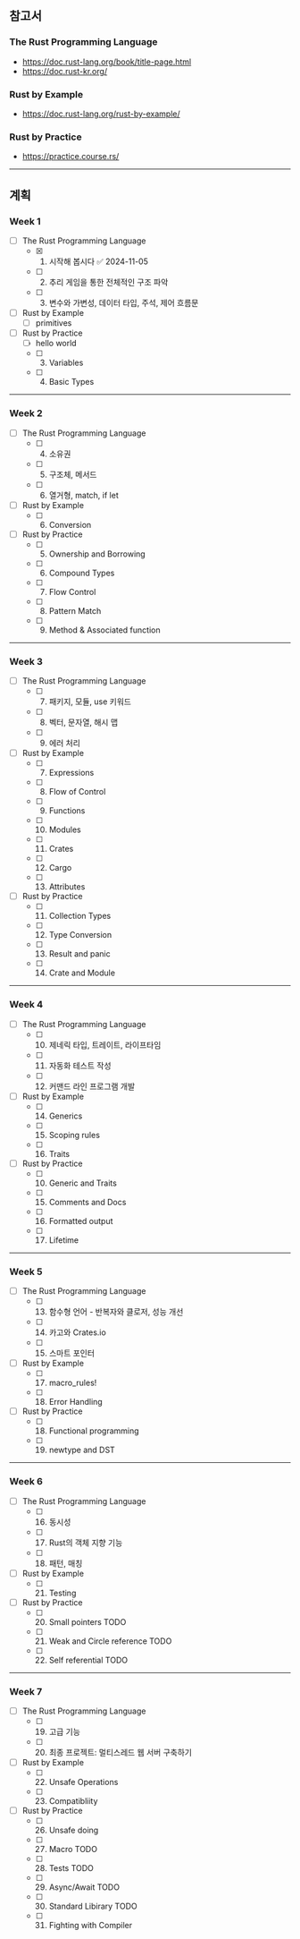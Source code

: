 ## 참고서
### The Rust Programming Language
- https://doc.rust-lang.org/book/title-page.html
- https://doc.rust-kr.org/

### Rust by Example
- https://doc.rust-lang.org/rust-by-example/

### Rust by Practice
- https://practice.course.rs/

---
## 계획
### Week 1
- [ ] The Rust Programming Language
	- [x] 1. 시작해 봅시다 ✅ 2024-11-05
	- [ ] 2. 추리 게임을 통한 전체적인 구조 파악
	- [ ] 3. 변수와 가변성, 데이터 타입, 주석, 제어 흐름문

- [ ] Rust by Example
	- [ ] primitives

- [ ] Rust by Practice
	- [ ] hello world
	- [ ] 3. Variables
	- [ ] 4. Basic Types

---
### Week 2
- [ ] The Rust Programming Language
	- [ ] 4. 소유권
	- [ ] 5. 구조체, 메서드
	- [ ] 6. 열거형, match, if let

- [ ] Rust by Example
	- [ ] 6. Conversion

- [ ] Rust by Practice
	- [ ] 5. Ownership and Borrowing
	- [ ] 6. Compound Types
	- [ ] 7. Flow Control
	- [ ] 8. Pattern Match
	- [ ] 9. Method & Associated function

---
### Week 3
- [ ] The Rust Programming Language 
	- [ ] 7. 패키지, 모듈, use 키워드
	- [ ] 8. 벡터, 문자열, 해시 맵
	- [ ] 9. 에러 처리

- [ ] Rust by Example
	- [ ] 7. Expressions
	- [ ] 8. Flow of Control
	- [ ] 9. Functions
	- [ ] 10. Modules 
	- [ ] 11. Crates
	- [ ] 12. Cargo
	- [ ] 13. Attributes

- [ ] Rust by Practice
	- [ ] 11. Collection Types
	- [ ] 12. Type Conversion
	- [ ] 13. Result and panic
	- [ ] 14. Crate and Module

---
### Week 4
- [ ] The Rust Programming Language
	- [ ] 10. 제네릭 타입, 트레이트, 라이프타임
	- [ ] 11. 자동화 테스트 작성
	- [ ] 12. 커맨드 라인 프로그램 개발

- [ ] Rust by Example
	- [ ] 14. Generics
	- [ ] 15. Scoping rules
	- [ ] 16. Traits

- [ ] Rust by Practice
	- [ ] 10. Generic and Traits
	- [ ] 15. Comments and Docs
	- [ ] 16. Formatted output
	- [ ] 17. Lifetime

---
### Week 5
- [ ] The Rust Programming Language
	- [ ] 13. 함수형 언어 - 반복자와 클로저, 성능 개선
	- [ ] 14. 카고와 Crates.io
	- [ ] 15. 스마트 포인터

- [ ] Rust by Example
	- [ ] 17. macro_rules!
	- [ ] 18. Error Handling

- [ ] Rust by Practice
	- [ ] 18. Functional programming
	- [ ] 19. newtype and DST

---
### Week 6
- [ ] The Rust Programming Language
	- [ ] 16. 동시성
	- [ ] 17. Rust의 객체 지향 기능
	- [ ] 18. 패턴, 매칭

- [ ] Rust by Example
	- [ ] 21. Testing

- [ ] Rust by Practice
	- [ ] 20. Small pointers TODO
	- [ ] 21. Weak and Circle reference TODO
	- [ ] 22. Self referential TODO

---
### Week 7
- [ ] The Rust Programming Language
	- [ ] 19. 고급 기능
	- [ ] 20. 최종 프로젝트: 멀티스레드 웹 서버 구축하기

- [ ] Rust by Example
	- [ ] 22. Unsafe Operations
	- [ ] 23. Compatibliity

- [ ] Rust by Practice
	- [ ] 26. Unsafe doing
	- [ ] 27. Macro TODO
	- [ ] 28. Tests TODO
	- [ ] 29. Async/Await TODO
	- [ ] 30. Standard Libirary TODO
	- [ ] 31. Fighting with Compiler
